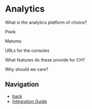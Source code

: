 # Analytics

What is the analytics platform of choice?

Piwik

Matomo

URLs for the consoles

What features do these provide for CH?

Why should we care?

## Navigation

- [back](../)
- [Integration Guide](integration_guide/)